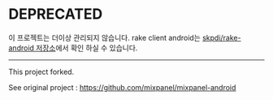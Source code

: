 # DEPRECATED

이 프로젝트는 더이상 관리되지 않습니다. rake client android는 [skpdi/rake-android 저장소](https://github.com/skpdi/rake-android)에서 확인 하실 수 있습니다.

---

This project forked.


See original project : https://github.com/mixpanel/mixpanel-android